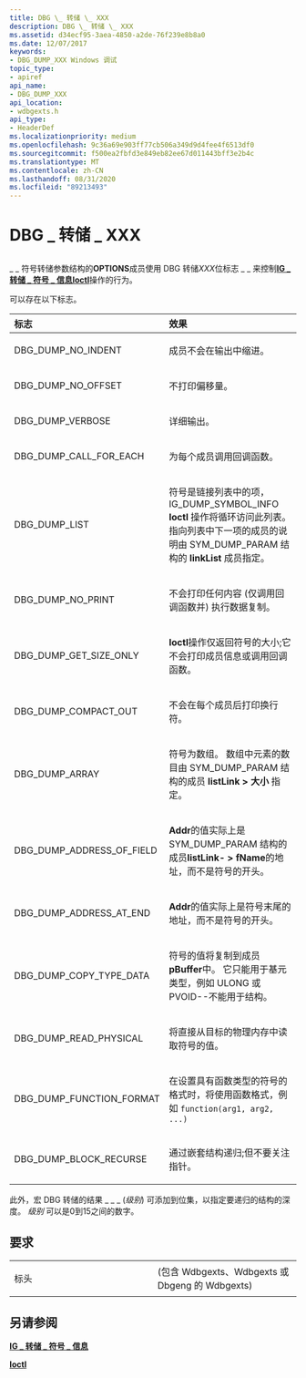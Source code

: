 ```yaml
---
title: DBG \_ 转储 \_ XXX
description: DBG \_ 转储 \_ XXX
ms.assetid: d34ecf95-3aea-4850-a2de-76f239e8b8a0
ms.date: 12/07/2017
keywords:
- DBG_DUMP_XXX Windows 调试
topic_type:
- apiref
api_name:
- DBG_DUMP_XXX
api_location:
- wdbgexts.h
api_type:
- HeaderDef
ms.localizationpriority: medium
ms.openlocfilehash: 9c36a69e903ff77cb506a349d9d4fee4f6513df0
ms.sourcegitcommit: f500ea2fbfd3e849eb82ee67d011443bff3e2b4c
ms.translationtype: MT
ms.contentlocale: zh-CN
ms.lasthandoff: 08/31/2020
ms.locfileid: "89213493"
---
```

# <a name="dbg_dump_xxx"></a>DBG \_ 转储 \_ XXX


## <span id="ddk_dbg_dump_xxx_dbx"></span><span id="DDK_DBG_DUMP_XXX_DBX"></span>


\_ \_ 符号转储参数结构的**OPTIONS**成员使用 DBG 转储*XXX*位标志 \_ \_ 来控制[**IG \_ 转储 \_ 符号 \_ 信息**](/windows-hardware/drivers/ddi/wdbgexts/ns-wdbgexts-_sym_dump_param)[**Ioctl**](/windows-hardware/drivers/ddi/wdbgexts/nc-wdbgexts-pwindbg_ioctl_routine)操作的行为。

可以存在以下标志。

<table>
<colgroup>
<col width="50%" />
<col width="50%" />
</colgroup>
<thead>
<tr class="header">
<th align="left">标志</th>
<th align="left">效果</th>
</tr>
</thead>
<tbody>
<tr class="odd">
<td align="left"><p>DBG_DUMP_NO_INDENT</p></td>
<td align="left"><p>成员不会在输出中缩进。</p></td>
</tr>
<tr class="even">
<td align="left"><p>DBG_DUMP_NO_OFFSET</p></td>
<td align="left"><p>不打印偏移量。</p></td>
</tr>
<tr class="odd">
<td align="left"><p>DBG_DUMP_VERBOSE</p></td>
<td align="left"><p>详细输出。</p></td>
</tr>
<tr class="even">
<td align="left"><p>DBG_DUMP_CALL_FOR_EACH</p></td>
<td align="left"><p>为每个成员调用回调函数。</p></td>
</tr>
<tr class="odd">
<td align="left"><p>DBG_DUMP_LIST</p></td>
<td align="left"><p>符号是链接列表中的项，IG_DUMP_SYMBOL_INFO <strong>Ioctl</strong> 操作将循环访问此列表。 指向列表中下一项的成员的说明由 SYM_DUMP_PARAM 结构的 <strong>linkList</strong> 成员指定。</p></td>
</tr>
<tr class="even">
<td align="left"><p>DBG_DUMP_NO_PRINT</p></td>
<td align="left"><p>不会打印任何内容 (仅调用回调函数并) 执行数据复制。</p></td>
</tr>
<tr class="odd">
<td align="left"><p>DBG_DUMP_GET_SIZE_ONLY</p></td>
<td align="left"><p><strong>Ioctl</strong>操作仅返回符号的大小;它不会打印成员信息或调用回调函数。</p></td>
</tr>
<tr class="even">
<td align="left"><p>DBG_DUMP_COMPACT_OUT</p></td>
<td align="left"><p>不会在每个成员后打印换行符。</p></td>
</tr>
<tr class="odd">
<td align="left"><p>DBG_DUMP_ARRAY</p></td>
<td align="left"><p>符号为数组。 数组中元素的数目由 SYM_DUMP_PARAM 结构的成员 <strong>listLink &gt; 大小</strong> 指定。</p></td>
</tr>
<tr class="even">
<td align="left"><p>DBG_DUMP_ADDRESS_OF_FIELD</p></td>
<td align="left"><p><strong>Addr</strong>的值实际上是 SYM_DUMP_PARAM 结构的成员<strong>listLink- &gt; fName</strong>的地址，而不是符号的开头。</p></td>
</tr>
<tr class="odd">
<td align="left"><p>DBG_DUMP_ADDRESS_AT_END</p></td>
<td align="left"><p><strong>Addr</strong>的值实际上是符号末尾的地址，而不是符号的开头。</p></td>
</tr>
<tr class="even">
<td align="left"><p>DBG_DUMP_COPY_TYPE_DATA</p></td>
<td align="left"><p>符号的值将复制到成员 <strong>pBuffer</strong>中。 它只能用于基元类型，例如 ULONG 或 PVOID--不能用于结构。</p></td>
</tr>
<tr class="odd">
<td align="left"><p>DBG_DUMP_READ_PHYSICAL</p></td>
<td align="left"><p>将直接从目标的物理内存中读取符号的值。</p></td>
</tr>
<tr class="even">
<td align="left"><p>DBG_DUMP_FUNCTION_FORMAT</p></td>
<td align="left"><p>在设置具有函数类型的符号的格式时，将使用函数格式，例如 <code>function(arg1, arg2, ...)</code></p></td>
</tr>
<tr class="odd">
<td align="left"><p>DBG_DUMP_BLOCK_RECURSE</p></td>
<td align="left"><p>通过嵌套结构递归;但不要关注指针。</p></td>
</tr>
</tbody>
</table>

 

此外，宏 DBG 转储的结果 \_ \_ \_ (*级别*) 可添加到位集，以指定要递归的结构的深度。 *级别* 可以是0到15之间的数字。

<a name="requirements"></a>要求
------------

<table>
<colgroup>
<col width="50%" />
<col width="50%" />
</colgroup>
<tbody>
<tr class="odd">
<td align="left"><p>标头</p></td>
<td align="left"> (包含 Wdbgexts、Wdbgexts 或 Dbgeng 的 Wdbgexts) </td>
</tr>
</tbody>
</table>

## <a name="span-idsee_alsospansee-also"></a><span id="see_also"></span>另请参阅


[**IG \_ 转储 \_ 符号 \_ 信息**](/windows-hardware/drivers/ddi/wdbgexts/ns-wdbgexts-_sym_dump_param)

[**Ioctl**](/windows-hardware/drivers/ddi/wdbgexts/nc-wdbgexts-pwindbg_ioctl_routine)

 


